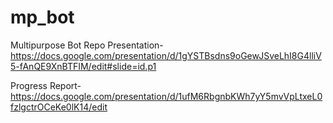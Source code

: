 # mp_bot
Multipurpose Bot Repo
Presentation- https://docs.google.com/presentation/d/1gYSTBsdns9oGewJSveLhI8G4lliV5-fAnQE9XnBTFIM/edit#slide=id.p1


Progress Report- https://docs.google.com/presentation/d/1ufM6RbgnbKWh7yY5mvVpLtxeL0fzlgctrOCeKe0lK14/edit
